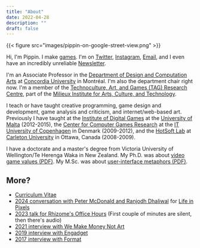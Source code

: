 ```yaml
---
title: "About"
date: 2022-04-28
description: ""
draft: false
---
```


{{< figure src="images/pippin-on-google-street-view.png" >}}

Hi, I'm Pippin. I make [games](/games/). I'm on [Twitter](https://www.twitter.com/pippinbarr), [Instagram](https://www.instagram/pippinbarr), [Email](mailto:pippin.barr@gmail.com), and I even have an incredibly unreliable [Newsletter](https://tinyletter.com/pippinbarr).

I'm an Associate Professor in the [Department of Design and Computation Arts](http://www.concordia.ca/finearts/design.html) at [Concordia University](http://www.concordia.ca/) in Montréal. I'm also the department chair right now. I'm a member of the [Technoculture, Art, and Games (TAG) Research Centre](http://tag.hexagram.ca/), part of the [Milieux Institute for Arts, Culture, and Technology](http://milieux.concordia.ca/).

I teach or have taught creative programming, game design and development, game analysis and criticism, and internet/web-based art. Previously I have taught at the [Institute of Digital Games](http://www.um.edu.mt/about/academic/institutes) at the [University of Malta](http://www.um.edu.mt/) (2012-2015), the [Center for Computer Games Research](http://game.itu.dk/) at the [IT University of Copenhagen](http://www.itu.dk/) in Denmark (2009-2012), and the [HotSoft Lab](http://hotsoft.carleton.ca/) at [Carleton University](http://carleton.ca/) in Ottawa, Canada (2008-2009).

I have a doctorate and a master's degree from Victoria University of Wellington/Te Herenga Waka in New Zealand. My Ph.D. was about [video game values (PDF)](/research/video-game-values-pippin-barr-phd.pdf). My M.Sc. was about [user-interface metaphors (PDF)](/research/user-interface-metaphors-in-theory-and-practice-pippin-barr-msc.pdf).

## More?

* [Curriculum Vitae](/cv/)
* [2024 conversation with Peter McDonald and Ranjodh Dhaliwal](https://vimeo.com/994129943) for [Life in Pixels](https://lifeinpixels.cargo.site/)
* [2023 talk for Rhizome's Office Hours](https://video.rhizome.org/w/vksC4RWqf54epd8voy7BKo) (First couple of minutes are silent, then there's audio)
* [2021 interview with We Make Money Not Art](https://we-make-money-not-art.com/interview-with-pippin-barr-maker-of-witty-and-infuriating-video-games/)
* [2019 interview with Engadget](https://www.engadget.com/2019/10/23/twitter-game-ideas-philosopher-pippin-barr-interview)
* [2017 interview with Format](https://www.format.com/magazine/features/art/pippin-barr-art-computer-games)
